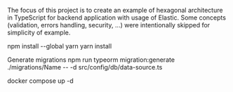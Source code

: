 The focus of this project is to create an example of hexagonal architecture in TypeScript for backend application with usage of Elastic.
Some concepts (validation, errors handling, security, ...) were intentionally skipped for simplicity of example.

npm install --global yarn
yarn install



Generate migrations
npm run typeorm migration:generate ./migrations/Name -- -d src/config/db/data-source.ts


docker compose up -d

